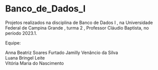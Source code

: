 # Banco_de_Dados_I

Projetos realizados na disciplina de Banco de Dados I , na Universidade Federal de Campina Grande , turma 2 , Professor Cláudio Baptista, no período 2023.1.

Equipe:

Anna Beatriz Soares Furtado
 Jamilly Venâncio da Silva   
Luana Bringel Leite         
Vitória Maria do Nascimento 
